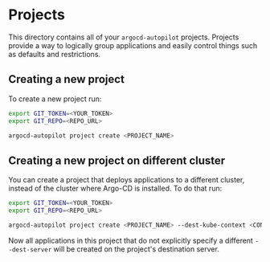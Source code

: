 # Projects

This directory contains all of your `argocd-autopilot` projects. Projects provide a way to logically group applications and easily control things such as defaults and restrictions.

## Creating a new project

To create a new project run:

```bash
export GIT_TOKEN=<YOUR_TOKEN>
export GIT_REPO=<REPO_URL>

argocd-autopilot project create <PROJECT_NAME>
```

## Creating a new project on different cluster

You can create a project that deploys applications to a different cluster, instead of the cluster where Argo-CD is installed. To do that run:

```bash
export GIT_TOKEN=<YOUR_TOKEN>
export GIT_REPO=<REPO_URL>

argocd-autopilot project create <PROJECT_NAME> --dest-kube-context <CONTEXT_NAME>
```

Now all applications in this project that do not explicitly specify a different `--dest-server` will be created on the project's destination server.
